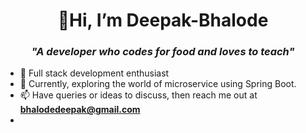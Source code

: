 
<h1 align="center">👋Hi, I’m Deepak-Bhalode</h1>
<h3 align="center"><i>"A developer who codes for food and loves to teach"</i></h3>


- 👀 Full stack development enthusiast
- 🌱 Currently, exploring the world of microservice using Spring Boot.
- 📫 Have queries or ideas to discuss, then reach me out at **bhalodedeepak@gmail.com**
- 

<!---
deepakBhalode/deepakBhalode is a ✨ special ✨ repository because its `README.md` (this file) appears on your GitHub profile.
You can click the Preview link to take a look at your changes.
--->
